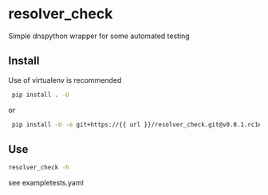 # resolver_check

Simple dnspython wrapper for some automated testing


## Install
Use of virtualenv is recommended
```bash
 pip install . -U
```
or
```bash
 pip install -U -e git+https://{{ url }}/resolver_check.git@v0.0.1.rc1#egg=resolver_check-v0.0.1.rc1
```

## Use
```bash
resolver_check -h
```
see exampletests.yaml
